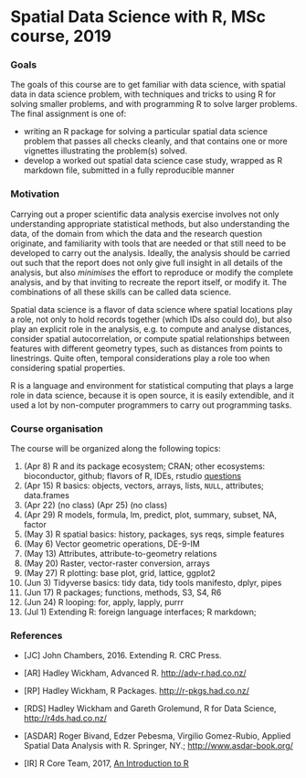 # Spatial Data Science with R, MSc course, 2019

### Goals

The goals of this course are to get familiar with data science,
with spatial data in data science problem, with techniques and
tricks to using R for solving smaller problems, and with programming
R to solve larger problems. The final assignment is one of:
* writing an R package for solving a particular spatial data science problem that passes all checks cleanly, and that contains one or more vignettes illustrating the problem(s) solved.
* develop a worked out spatial data science case study, wrapped as R markdown file, submitted in a fully reproducible manner

### Motivation

Carrying out a proper scientific data analysis exercise involves
not only understanding appropriate statistical methods, but also
understanding the data, of the domain from which the data and
the research question originate, and familiarity with tools that
are needed or that still need to be developed to carry out the
analysis. Ideally, the analysis should be carried out such that
the report does not only give full insight in all details of the
analysis, but also _minimises_ the effort to reproduce or modify the
complete analysis, and by that inviting to recreate the report
itself, or modify it. The combinations of all these skills can be
called data science.

Spatial data science is a flavor of data science where spatial
locations play a role, not only to hold records together
(which IDs also could do), but also play an explicit role in the
analysis, e.g. to compute and analyse distances, consider spatial
autocorrelation, or compute spatial relationships between features
with different geometry types, such as distances from points to
linestrings. Quite often, temporal considerations play a role too
when considering spatial properties.

R is a language and environment for statistical computing that
plays a large role in data science, because it is open source, it
is easily extendible, and it used a lot by non-computer programmers
to carry out programming tasks.

### Course organisation

The course will be organized along the following topics:

1. (Apr 8) R and its package ecosystem; CRAN; other ecosystems: bioconductor, github; flavors of R, IDEs, rstudio [questions](meeting1.md)
2. (Apr 15) R basics: objects, vectors, arrays, lists, `NULL`, attributes; data.frames
3. (Apr 22) (no class) (Apr 25) (no class) 
4. (Apr 29) R models, formula, lm, predict, plot, summary, subset, NA, factor
5. (May 3) R spatial basics: history, packages, sys reqs, simple features
6. (May 6) Vector geometric operations, DE-9-IM
7. (May 13) Attributes, attribute-to-geometry relations
8. (May 20) Raster, vector-raster conversion, arrays 
9. (May 27) R plotting: base plot, grid, lattice, ggplot2
10. (Jun 3) Tidyverse basics: tidy data, tidy tools manifesto, dplyr, pipes 
11. (Jun 17)  R packages; functions, methods, S3, S4, R6
12. (Jun 24) R looping: for, apply, lapply, purrr
13. (Jul 1) Extending R: foreign language interfaces; R markdown;

### References

* [JC] John Chambers, 2016. Extending R. CRC Press.

* [AR] Hadley Wickham, Advanced R. http://adv-r.had.co.nz/

* [RP] Hadley Wickham, R Packages. http://r-pkgs.had.co.nz/

* [RDS] Hadley Wickham and Gareth Grolemund, R for Data Science, http://r4ds.had.co.nz/

* [ASDAR] Roger Bivand, Edzer Pebesma, Virgilio Gomez-Rubio, Applied Spatial Data Analysis with R. Springer, NY.; http://www.asdar-book.org/

* [IR] R Core Team, 2017, [An Introduction to R](https://cran.r-project.org/doc/manuals/r-release/R-intro.html)
